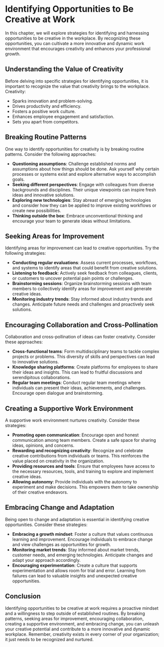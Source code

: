 Identifying Opportunities to Be Creative at Work
=========================================================

In this chapter, we will explore strategies for identifying and harnessing opportunities to be creative in the workplace. By recognizing these opportunities, you can cultivate a more innovative and dynamic work environment that encourages creativity and enhances your professional growth.

**Understanding the Value of Creativity**
-----------------------------------------

Before delving into specific strategies for identifying opportunities, it is important to recognize the value that creativity brings to the workplace. Creativity:

* Sparks innovation and problem-solving.
* Drives productivity and efficiency.
* Fosters a positive work culture.
* Enhances employee engagement and satisfaction.
* Sets you apart from competitors.

**Breaking Routine Patterns**
-----------------------------

One way to identify opportunities for creativity is by breaking routine patterns. Consider the following approaches:

* **Questioning assumptions**: Challenge established norms and assumptions about how things should be done. Ask yourself why certain processes or systems exist and explore alternative ways to accomplish goals.
* **Seeking different perspectives**: Engage with colleagues from diverse backgrounds and disciplines. Their unique viewpoints can inspire fresh ideas and innovative solutions.
* **Exploring new technologies**: Stay abreast of emerging technologies and consider how they can be applied to improve existing workflows or create new possibilities.
* **Thinking outside the box**: Embrace unconventional thinking and encourage your team to generate ideas without limitations.

**Seeking Areas for Improvement**
---------------------------------

Identifying areas for improvement can lead to creative opportunities. Try the following strategies:

* **Conducting regular evaluations**: Assess current processes, workflows, and systems to identify areas that could benefit from creative solutions.
* **Listening to feedback**: Actively seek feedback from colleagues, clients, or customers to uncover potential pain points or challenges.
* **Brainstorming sessions**: Organize brainstorming sessions with team members to collectively identify areas for improvement and generate creative ideas.
* **Monitoring industry trends**: Stay informed about industry trends and changes. Anticipate future needs and challenges and proactively seek solutions.

**Encouraging Collaboration and Cross-Pollination**
---------------------------------------------------

Collaboration and cross-pollination of ideas can foster creativity. Consider these approaches:

* **Cross-functional teams**: Form multidisciplinary teams to tackle complex projects or problems. This diversity of skills and perspectives can lead to innovative solutions.
* **Knowledge sharing platforms**: Create platforms for employees to share their ideas and insights. This can lead to fruitful discussions and serendipitous collaborations.
* **Regular team meetings**: Conduct regular team meetings where individuals can present their ideas, achievements, and challenges. Encourage open dialogue and brainstorming.

**Creating a Supportive Work Environment**
------------------------------------------

A supportive work environment nurtures creativity. Consider these strategies:

* **Promoting open communication**: Encourage open and honest communication among team members. Create a safe space for sharing ideas, opinions, and concerns.
* **Rewarding and recognizing creativity**: Recognize and celebrate creative contributions from individuals or teams. This reinforces the value placed on creativity in the organization.
* **Providing resources and tools**: Ensure that employees have access to the necessary resources, tools, and training to explore and implement creative ideas.
* **Allowing autonomy**: Provide individuals with the autonomy to experiment and make decisions. This empowers them to take ownership of their creative endeavors.

**Embracing Change and Adaptation**
-----------------------------------

Being open to change and adaptation is essential in identifying creative opportunities. Consider these strategies:

* **Embracing a growth mindset**: Foster a culture that values continuous learning and improvement. Encourage individuals to embrace change and view challenges as opportunities for growth.
* **Monitoring market trends**: Stay informed about market trends, customer needs, and emerging technologies. Anticipate changes and adapt your approach accordingly.
* **Encouraging experimentation**: Create a culture that supports experimentation and allows room for trial and error. Learning from failures can lead to valuable insights and unexpected creative opportunities.

**Conclusion**
--------------

Identifying opportunities to be creative at work requires a proactive mindset and a willingness to step outside of established routines. By breaking patterns, seeking areas for improvement, encouraging collaboration, creating a supportive environment, and embracing change, you can unleash your creative potential and contribute to a more innovative and dynamic workplace. Remember, creativity exists in every corner of your organization; it just needs to be recognized and nurtured.
